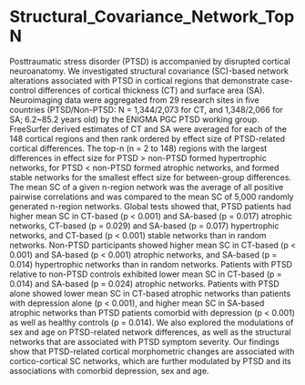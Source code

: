 # Structural_Covariance_Network_TopN
Posttraumatic stress disorder (PTSD) is accompanied by disrupted cortical neuroanatomy. We investigated structural covariance (SC)-based network alterations associated with PTSD in cortical regions that demonstrate case-control differences of cortical thickness (CT) and surface area (SA). Neuroimaging data were aggregated from 29 research sites in five countries (PTSD/Non-PTSD: N = 1,344/2,073 for CT, and 1,348/2,066 for SA; 6.2~85.2 years old) by the ENIGMA PGC PTSD working group. FreeSurfer derived estimates of CT and SA were averaged for each of the 148 cortical regions and then rank ordered by effect size of PTSD-related cortical differences. The top-n (n = 2 to 148) regions with the largest differences in effect size for PTSD > non-PTSD formed hypertrophic networks, for PTSD < non-PTSD formed atrophic networks, and formed stable networks for the smallest effect size for between-group differences. The mean SC of a given n-region network was the average of all positive pairwise correlations and was compared to the mean SC of 5,000 randomly generated n-region networks. Global tests showed that, PTSD patients had higher mean SC in CT-based (p < 0.001) and SA-based (p = 0.017) atrophic networks, CT-based (p = 0.029) and SA-based (p = 0.017) hypertrophic networks, and CT-based (p < 0.001) stable networks than in random networks. Non-PTSD participants showed higher mean SC in CT-based (p < 0.001) and SA-based (p < 0.001) atrophic networks, and SA-based (p = 0.014) hypertrophic networks than in random networks. Patients with PTSD relative to non-PTSD controls exhibited lower mean SC in CT-based (p = 0.014) and SA-based (p = 0.024) atrophic networks. Patients with PTSD alone showed lower mean SC in CT-based atrophic networks than patients with depression alone (p < 0.001), and higher mean SC in SA-based atrophic networks than PTSD patients comorbid with depression (p < 0.001) as well as healthy controls (p = 0.014). We also explored the modulations of sex and age on PTSD-related network differences, as well as the structural networks that are associated with PTSD symptom severity. Our findings show that PTSD-related cortical morphometric changes are associated with cortico-cortical SC networks, which are further modulated by PTSD and its associations with comorbid depression, sex and age.
